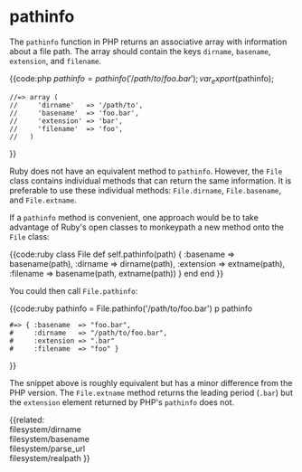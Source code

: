 # pathinfo

The `pathinfo` function in PHP returns an associative array with information
about a file path. The array should contain the keys `dirname`, `basename`,
`extension`, and `filename`.

{{code:php
    $pathinfo = pathinfo('/path/to/foo.bar');
    var_export($pathinfo);

    //=> array (
    //     'dirname'   => '/path/to',
    //     'basename'  => 'foo.bar',
    //     'extension' => 'bar',
    //     'filename'  => 'foo',
    //   )
}}

Ruby does not have an equivalent method to `pathinfo`. However, the `File`
class contains individual methods that can return the same information. It is
preferable to use these individual methods: `File.dirname`, `File.basename`,
and `File.extname`.

If a `pathinfo` method is convenient, one approach would be to take advantage
of Ruby's open classes to monkeypath a new method onto the `File` class:

{{code:ruby
    class File
      def self.pathinfo(path)
        { :basename  => basename(path),
          :dirname   => dirname(path),
          :extension => extname(path),
          :filename  => basename(path, extname(path))
        }
      end
    end
}}

You could then call `File.pathinfo`:

{{code:ruby
    pathinfo = File.pathinfo('/path/to/foo.bar')
    p pathinfo

    #=> { :basename  => "foo.bar",
    #     :dirname   => "/path/to/foo.bar", 
    #     :extension => ".bar"
    #     :filename  => "foo" }
}}

The snippet above is roughly equivalent but has a minor difference from the
PHP version. The `File.extname` method returns the leading period (`.bar`) but
the `extension` element returned by PHP's `pathinfo` does not.


{{related:                
  filesystem/dirname      
  filesystem/basename     
  filesystem/parse_url    
  filesystem/realpath
}}
